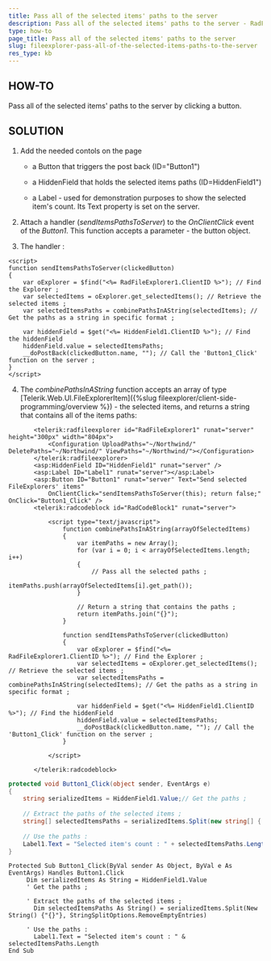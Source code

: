```yaml
---
title: Pass all of the selected items' paths to the server
description: Pass all of the selected items' paths to the server - RadFileExplorer. Check it now!
type: how-to
page_title: Pass all of the selected items' paths to the server
slug: fileexplorer-pass-all-of-the-selected-items-paths-to-the-server
res_type: kb
---
```



## HOW-TO  
Pass all of the selected items' paths to the server by clicking a button.  
   
## SOLUTION
 
1. Add the needed contols on the page  

      - a Button that triggers the post back (ID="Button1")  

      - a HiddenField that holds the selected items paths (ID=HiddenField1")  

      - a Label - used for demonstration purposes to show the selected item's count. Its Text property is set on the    server.
2. Attach a handler (*sendItemsPathsToServer*) to the *OnClientClick* event of the *Button1*. This function accepts a parameter - the button object.
3. The handler :  
````ASP.NET
<script>
function sendItemsPathsToServer(clickedButton)  
{  
    var oExplorer = $find("<%= RadFileExplorer1.ClientID %>"); // Find the Explorer ;  
    var selectedItems = oExplorer.get_selectedItems(); // Retrieve the selected items ;  
    var selectedItemsPaths = combinePathsInAString(selectedItems); // Get the paths as a string in specific format ;  
 
    var hiddenField = $get("<%= HiddenField1.ClientID %>"); // Find the hiddenField  
    hiddenField.value = selectedItemsPaths;  
    __doPostBack(clickedButton.name, ""); // Call the 'Button1_Click' function on the server ;  
} 
</script>
````
4. The *combinePathsInAString* function accepts an array of type [Telerik.Web.UI.FileExplorerItem]({%slug fileexplorer/client-side-programming/overview %}) - the selected items, and returns a string that contains all of the items paths:  
 
 ````ASP.NET
        <telerik:radfileexplorer id="RadFileExplorer1" runat="server" height="300px" width="804px">
            <Configuration UploadPaths="~/Northwind/" DeletePaths="~/Northwind/" ViewPaths="~/Northwind/"></Configuration>
        </telerik:radfileexplorer>
        <asp:HiddenField ID="HiddenField1" runat="server" />
        <asp:Label ID="Label1" runat="server"></asp:Label>
        <asp:Button ID="Button1" runat="server" Text="Send selected FileExplorers' items"
            OnClientClick="sendItemsPathsToServer(this); return false;" OnClick="Button1_Click" />
        <telerik:radcodeblock id="RadCodeBlock1" runat="server">

            <script type="text/javascript">
                function combinePathsInAString(arrayOfSelectedItems)
                {
                    var itemPaths = new Array();
                    for (var i = 0; i < arrayOfSelectedItems.length; i++)
                    {
                        // Pass all the selected paths ;
                        itemPaths.push(arrayOfSelectedItems[i].get_path());
                    }

                    // Return a string that contains the paths ;
                    return itemPaths.join("{}");
                }

                function sendItemsPathsToServer(clickedButton)
                {
                    var oExplorer = $find("<%= RadFileExplorer1.ClientID %>"); // Find the Explorer ;
                    var selectedItems = oExplorer.get_selectedItems(); // Retrieve the selected items ;
                    var selectedItemsPaths = combinePathsInAString(selectedItems); // Get the paths as a string in specific format ;

                    var hiddenField = $get("<%= HiddenField1.ClientID %>"); // Find the hiddenField
                    hiddenField.value = selectedItemsPaths;
                    __doPostBack(clickedButton.name, ""); // Call the 'Button1_Click' function on the server ;
                }
                
            </script>

        </telerik:radcodeblock>
 ````

````C#
protected void Button1_Click(object sender, EventArgs e)  
{  
    string serializedItems = HiddenField1.Value;// Get the paths ;  
 
    // Extract the paths of the selected items ;  
    string[] selectedItemsPaths = serializedItems.Split(new string[] { "{}" }, StringSplitOptions.RemoveEmptyEntries);  
 
    // Use the paths :   
    Label1.Text = "Selected item's count : " + selectedItemsPaths.Length;  
}
````
````VB
Protected Sub Button1_Click(ByVal sender As Object, ByVal e As EventArgs) Handles Button1.Click  
     Dim serializedItems As String = HiddenField1.Value  
     ' Get the paths ;  
 
     ' Extract the paths of the selected items ;  
       Dim selectedItemsPaths As String() = serializedItems.Split(New String() {"{}"}, StringSplitOptions.RemoveEmptyEntries)  
 
     ' Use the paths :   
       Label1.Text = "Selected item's count : " & selectedItemsPaths.Length  
End Sub 
````


 